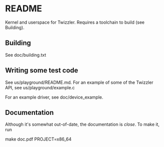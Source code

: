 # README #

Kernel and userspace for Twizzler. Requires a toolchain to build (see Building).

Building
--------

See doc/building.txt


Writing some test code
----------------------

See us/playground/README.md. For an example of some of the Twizzler API, see us/playground/example.c

For an example driver, see doc/device_example.

Documentation
-------------

Although it's somewhat out-of-date, the documentation is _close_. To make it, run 
  
  make doc.pdf PROJECT=x86_64


